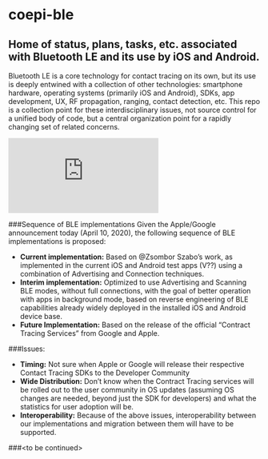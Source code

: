 # coepi-ble
## Home of status, plans, tasks, etc.  associated with Bluetooth LE and its use by iOS and Android.

Bluetooth LE is a core technology for contact tracing on its own, but its use is deeply entwined with a collection of other technologies: smartphone hardware, operating systems (primarily iOS and Android), SDKs, app development, UX, RF propagation, ranging, contact detection, etc. This repo is a collection point for these interdisciplinary issues, not source control for a unified body of code, but a central organization point for a rapidly changing set of related concerns.

![](https://signcastle.com/files/signs/pdf/area-under-construction-caution-sign.pdf)

###Sequence of BLE implementations
Given the Apple/Google announcement today (April 10, 2020), the following sequence of BLE implementations is proposed:

* **Current implementation:** Based on @Zsombor Szabo’s work, as implemented in the current iOS and Android test apps (V??) using a combination of Advertising and Connection techniques.
* **Interim implementation:** Optimized to use Advertising and Scanning BLE modes, without full connections, with the goal of better operation with apps in background mode, based on reverse engineering of BLE capabilities already widely deployed in the installed iOS and Android device base.
* **Future Implementation:** Based on the release of the official “Contract Tracing Services” from Google and Apple.

###Issues:
* **Timing:** Not sure when Apple or Google will release their respective Contact Tracing SDKs to the Developer Community
* **Wide Distribution:** Don’t know when the Contract Tracing services will be rolled out to the user community in OS updates (assuming OS changes are needed, beyond just the SDK for developers) and what the statistics for user adoption will be.
* **Interoperability:** Because of the above issues, interoperability between our implementations and migration between them will have to be supported.

###\<to be continued\>





